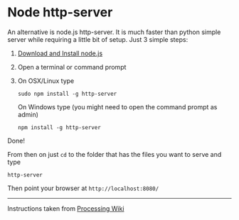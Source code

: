 # Node http-server

An alternative is node.js http-server. It is much faster than python simple server while requiring a little bit of setup. Just 3 simple steps:

1.  [Download and Install node.js](http://nodejs.org/)
2.  Open a terminal or command prompt
3.  On OSX/Linux type

        sudo npm install -g http-server

    On Windows type (you might need to open the command prompt as admin)

        npm install -g http-server

Done!

From then on just `cd` to the folder that has the files you want to serve and type

    http-server

Then point your browser at `http://localhost:8080/`

---
Instructions taken from [Processing Wiki](https://github.com/processing/p5.js/wiki/Local-server)
